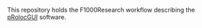 This repository holds the F1000Research workflow describing the
[pRolocGUI](https://computationalproteomicsunit.github.io/pRolocGUI/)
software. 